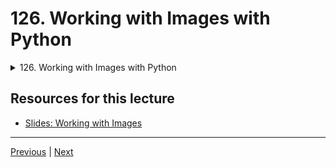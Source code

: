 # 126. Working with Images with Python

<details>
  <summary> 126. Working with Images with Python </summary>

-   [Notebook: 00-Overview-of-Working-with-Images.ipynb](https://github.com/Pierian-Data/Complete-Python-3-Bootcamp/blob/master/14-Working-with-Images/00-Overview-of-Working-with-Images.ipynb)

-   [Codebase: 00_overview_of_working_with_images.py](../../../codebase/python-camp/14-Working-with-Images/00_overview_of_working_with_images.py)

</details> 

## Resources for this lecture

-   [Slides: Working with Images](https://docs.google.com/presentation/d/1nNDY_Hj-YwvJtDqIRk364QRU5CaIrADtGv91mCFxhjc/edit#slide=id.g2586a91ea0_0_95)



---

[Previous](./125_Introduction-to-Images-with-Python.md) | [Next](./127_Python-Image-Exercises-Overview.md)